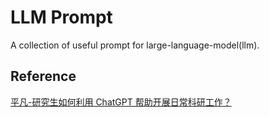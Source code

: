 # LLM Prompt

A collection of useful prompt for large-language-model(llm).

## Reference

[平凡-研究生如何利用 ChatGPT 帮助开展日常科研工作？](https://www.zhihu.com/question/583232012/answer/3324853033)
